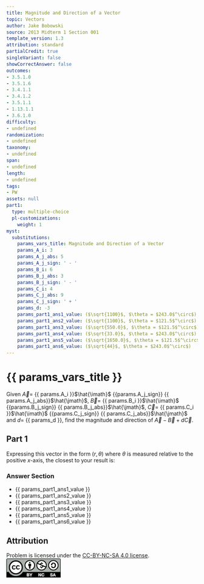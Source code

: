```yaml
---
title: Magnitude and Direction of a Vector
topic: Vectors
author: Jake Bobowski
source: 2013 Midterm 1 Section 001
template_version: 1.3
attribution: standard
partialCredit: true
singleVariant: false
showCorrectAnswer: false
outcomes:
- 3.5.1.0
- 3.5.1.6
- 3.4.1.1
- 3.4.1.2
- 3.5.1.1
- 1.13.1.1
- 3.6.1.0
difficulty:
- undefined
randomization:
- undefined
taxonomy:
- undefined
span:
- undefined
length:
- undefined
tags:
- PW
assets: null
part1:
  type: multiple-choice
  pl-customizations:
    weight: 1
myst:
  substitutions:
    params_vars_title: Magnitude and Direction of a Vector
    params_A_i: 3
    params_A_j_abs: 5
    params_A_j_sign: ' - '
    params_B_i: 6
    params_B_j_abs: 3
    params_B_j_sign: ' - '
    params_C_i: 4
    params_C_j_abs: 9
    params_C_j_sign: ' + '
    params_d: -3
    params_part1_ans1_value: ($\sqrt{1100}$, $\theta = $243.0$^\circ$)
    params_part1_ans2_value: ($\sqrt{1100}$, $\theta = $121.5$^\circ$)
    params_part1_ans3_value: ($\sqrt{550.0}$, $\theta = $121.5$^\circ$)
    params_part1_ans4_value: ($\sqrt{33.0}$, $\theta = $243.0$^\circ$)
    params_part1_ans5_value: ($\sqrt{1650.0}$, $\theta = $121.5$^\circ$)
    params_part1_ans6_value: ($\sqrt{44}$, $\theta = $243.0$^\circ$)
---
```

# {{ params_vars_title }}
Given $\vec{A} =$ {{ params.A_i }}$\hat{\imath}$ {{params.A_j_sign}} {{ params.A_j_abs}}$\hat{\jmath}$, $\vec{B} =$ {{ params.B_i }}$\hat{\imath}$ {{params.B_j_sign}} {{ params.B_j_abs}}$\hat{\jmath}$, $\vec{C} =$ {{ params.C_i }}$\hat{\imath}$ {{params.C_j_sign}} {{ params.C_j_abs}}$\hat{\jmath}$ and $d=$ {{ params_d }}, find the magnitude and direction of $\vec{A}-\vec{B}+d\vec{C}$.

## Part 1

Expressing this vector in the form $(r,\theta)$ where $\theta$ is measured relative to the positive $x$-axis, the closest to your result is:

### Answer Section

- {{ params_part1_ans1_value }}
- {{ params_part1_ans2_value }}
- {{ params_part1_ans3_value }}
- {{ params_part1_ans4_value }}
- {{ params_part1_ans5_value }}
- {{ params_part1_ans6_value }}

## Attribution

Problem is licensed under the [CC-BY-NC-SA 4.0 license](https://creativecommons.org/licenses/by-nc-sa/4.0/).<br> ![The Creative Commons 4.0 license requiring attribution-BY, non-commercial-NC, and share-alike-SA license.](https://raw.githubusercontent.com/firasm/bits/master/by-nc-sa.png)
